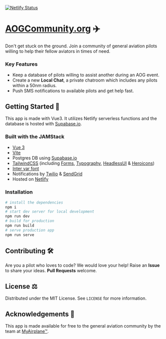 [![Netlify Status](https://api.netlify.com/api/v1/badges/6af99876-3080-4869-bd07-d9d84842e69b/deploy-status)](https://app.netlify.com/sites/aogcommunity/deploys)

# [AOGCommunity.org](https://aogcommunity.org) ✈️

Don't get stuck on the ground. Join a community of general aviation pilots willing to help their fellow aviators in times of need.

### Key Features

- Keep a database of pilots willing to assist another during an AOG event.
- Create a new **Local Chat**, a private chatroom which includes any pilots within a 50nm radius.
- Push SMS notifications to available pilots and get help fast.

## Getting Started 🚀

This app is made with Vue3. It utilizes Netlify serverless functions and the database is hosted with [Supabase.io](https://supabase.io).

### Built with the JAMStack

- [Vue 3](https://vuejs.org)
- [Vite](https://vitejs.dev/)
- Postgres DB using [Supabase.io](https://supabase.io)
- [TailwindCSS](https://tailwindcss.com) (including [Forms](https://github.com/tailwindlabs/tailwindcss-forms), [Typography](https://github.com/tailwindlabs/tailwindcss-typography), [HeadlessUI](https://headlessui.dev/vue/menu) & [Heroicons](https://github.com/tailwindlabs/heroicons#vue))
- [Inter var font](https://github.com/rsms/inter)
- Notifications by [Twilio](https://twilio.com/) & [SendGrid](https://SendGrid.com/)
- Hosted on [Netlify](https://netlify.com/)

### Installation

```sh
# install the dependencies
npm i
# start dev server for local development
npm run dev
# build for production
npm run build
# serve production app
npm run serve
```

## Contributing 🛠

Are you a pilot who loves to code? We would love your help! Raise an **Issue** to share your ideas. **Pull Requests** welcome.

## License ⚖️

Distributed under the MIT License. See `LICENSE` for more information.

## Acknowledgements 👏

This app is made available for free to the general aviation community by the team at [MyAirplane™](https://myairplane.io).

